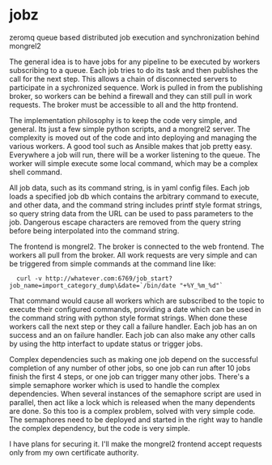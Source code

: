 jobz
====

zeromq queue based distributed job execution and synchronization behind mongrel2

The general idea is to have jobs for any pipeline to be executed
by workers subscribing to a queue.  Each job tries to do its task
and then publishes the call for the next step.  This allows a chain
of disconnected servers to participate in a sychronized sequence.
Work is pulled in from the publishing broker, so workers can be
behind a firewall and they can still pull in work requests.  The
broker must be accessible to all and the http frontend.

The implementation philosophy is to keep the code very simple, and
general. Its just a few simple python scripts, and a mongrel2 server.
The complexity is moved out of the code and into deploying and
managing the various workers. A good tool such as Ansible makes
that job pretty easy.  Everywhere a job will run, there will be a
worker listening to the queue.  The worker will simple execute some
local command, which may be a complex shell command.

All job data, such as its command string, is in yaml config files.
Each job loads a specified job db which contains the arbitrary
command to execute, and other data, and the command string includes
printf style format strings, so query string data from the URL can
be used to pass parameters to the job. Dangerous escape characters
are removed from the query string before being interpolated into
the command string.

The frontend is mongrel2.  The broker is connected to the web
frontend.  The workers all pull from the broker.  All work requests
are very simple and can be triggered from simple commands at the
command line like:

      curl -v http://whatever.com:6769/job_start?job_name=import_category_dump\&date=`/bin/date "+%Y_%m_%d"`

That command would cause all workers which are subscribed to the
topic to execute their configured commands, providing a date which
can be used in the command string with python style format strings.
When done these workers call the next step or they call a failure
handler.  Each job has an on success and an on failure handler.
Each job can also make any other calls by using the http interfact
to update status or trigger jobs.

Complex dependencies such as making one job depend on the successful
completion of any number of other jobs, so one job can run after
10 jobs finish the first 4 steps, or one job can trigger many other
jobs.  There's a simple semaphore worker which is used to handle
the complex dependencies.  When several instances of the semaphore
script are used in parallel, then act like a lock which is released
when the many dependents are done.  So this too is a complex problem,
solved with very simple code.  The semaphores need to be deployed
and started in the right way to handle the complex dependency, but
the code is very simple.

I have plans for securing it.  I'll make the mongrel2 frontend
accept requests only from my own certificate authority.

